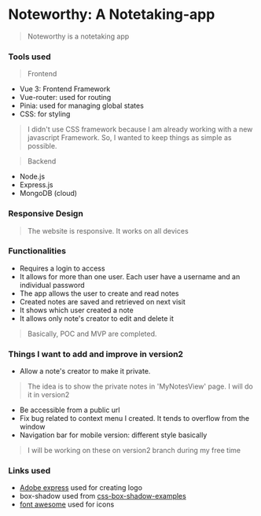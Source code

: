 # Noteworthy: A Notetaking-app
> Noteworthy is a notetaking app

### Tools used
> Frontend
- Vue 3: Frontend Framework
- Vue-router: used for routing
- Pinia: used for managing global states 
- CSS: for styling
> I didn't use CSS framework because I am already working with a new javascript Framework. So, I wanted to keep things as simple as possible.

> Backend
- Node.js
- Express.js
- MongoDB (cloud)

### Responsive Design
> The website is responsive. It works on all devices

### Functionalities
- Requires a login to access
- It allows for more than one user. Each user have a username and an individual password
- The app allows the user to create and read notes
- Created notes are saved and retrieved on next visit
- It shows which user created a note
- It allows only note's creator to edit and delete it
> Basically, POC and MVP are completed. 

### Things I want to add and improve in version2
- Allow a note's creator to make it private. 
> The idea is to show the private notes in 'MyNotesView' page. I will do it in version2
- Be accessible from a public url
- Fix bug related to context menu I created. It tends to overflow from the window
- Navigation bar for mobile version: different style basically
> I will be working on these on version2 branch during my free time




### Links used
- [Adobe express](https://new.express.adobe.com/) used for creating logo
- box-shadow used from [css-box-shadow-examples](https://getcssscan.com/css-box-shadow-examples)
- [font awesome](https://fontawesome.com/) used for icons

